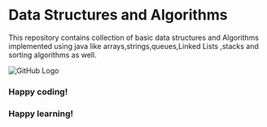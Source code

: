 # Data Structures and Algorithms
This repository contains collection of  basic data structures and Algorithms implemented using java like arrays,strings,queues,Linked Lists ,stacks and sorting algorithms as well.



![GitHub Logo](https://miro.medium.com/max/5442/1*KpDOKMFAgDWaGTQHL0r70g.png)

### Happy coding!
### Happy learning!

